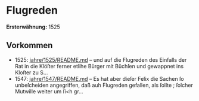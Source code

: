 # Flugreden

**Ersterwähnung:** 1525

## Vorkommen
- 1525: [jahre/1525/README.md](../jahre/1525/README.md) – und auf
die Flugreden des Einfalls der Rat in die Klöſter ferner
etlihe Bürger mit Büchſen und gewappnet ins Kloſter zu
S...
- 1547: [jahre/1547/README.md](../jahre/1547/README.md) – Es hat aber dieſer Felix die Sachen ſo unbeſcheiden
angegriffen, daß auh Flugreden gefallen, als ſollte ;
ſolcher Mutwille weiter um ſi<h gr...
